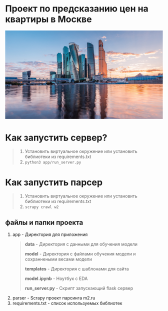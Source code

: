 # Проект по предсказанию цен на квартиры в Москве
<p align="center">
  <img src="app/static/images/moscow.jpg" width="1000" title="hover text">
</p>

# Как запустить сервер?
> 1. Установить виртуальное окружение или установить библиотеки из requirements.txt
> 2. ``` python3 app/run_server.py ```

# Как запустить парсер
> 1. Установить виртуальное окружение или установить библиотеки из requirements.txt
> 2. ``` scrapy crawl w2 ```

## файлы и папки проекта
1. app - Директория для приложения
    > **data** - Директория с данными для обучения модели
    > 
    > **model** - Директория с файлами обучения модели и сохраннеными весами модели
    > 
    > **templates** - Директория с шаблонами для сайта
    > 
    > **model.ipynb** - Ноутбук с EDA
    > 
    > **run_server.py** - Скрипт запускающий flask сервер
2. parser - Scrapy проект парсинга m2.ru
3. requirements.txt - список используемых библиотек




